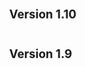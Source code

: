 ## Version 1.10

```{include} /release-notes/1.10.0.md
```

## Version 1.9

```{include} /release-notes/1.9.1.md
```
```{include} /release-notes/1.9.0.md
```
